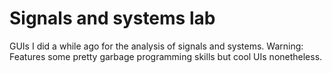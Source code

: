 # Signals and systems lab

GUIs I did a while ago for the analysis of signals and systems. Warning: Features some pretty garbage programming skills but cool UIs nonetheless.